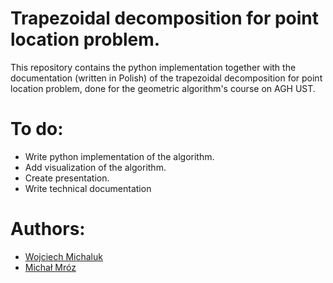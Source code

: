 # Trapezoidal decomposition for point location problem.

This repository contains the python implementation together with the documentation (written in Polish) of the
trapezoidal decomposition for point location problem, done for the geometric algorithm's course on AGH UST.



# To do:
* Write python implementation of the algorithm.
* Add visualization of the algorithm.
* Create presentation.
* Write technical documentation

# Authors:
* [Wojciech Michaluk](https://github.com/wojmichaluk)
* [Michał Mróz](https://github.com/michal1mroz)